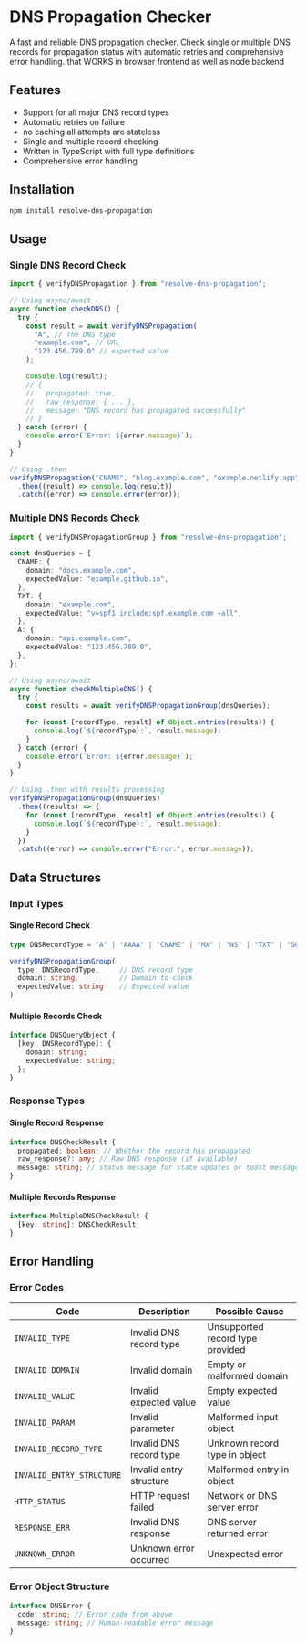 # DNS Propagation Checker

A fast and reliable DNS propagation checker. Check single or multiple DNS records for propagation status with automatic retries and comprehensive error handling. that WORKS in browser frontend as well as node backend

## Features

- Support for all major DNS record types
- Automatic retries on failure
- no caching all attempts are stateless
- Single and multiple record checking
- Written in TypeScript with full type definitions
- Comprehensive error handling

## Installation

```bash
npm install resolve-dns-propagation
```

## Usage

### Single DNS Record Check

```typescript
import { verifyDNSPropagation } from "resolve-dns-propagation";

// Using async/await
async function checkDNS() {
  try {
    const result = await verifyDNSPropagation(
      "A", // The DNS type
      "example.com", // URL
      "123.456.789.0" // expected value
    );

    console.log(result);
    // {
    //   propagated: true,
    //   raw_response: { ... },
    //   message: "DNS record has propagated successfully"
    // }
  } catch (error) {
    console.error(`Error: ${error.message}`);
  }
}

// Using .then
verifyDNSPropagation("CNAME", "blog.example.com", "example.netlify.app")
  .then((result) => console.log(result))
  .catch((error) => console.error(error));
```

### Multiple DNS Records Check

```typescript
import { verifyDNSPropagationGroup } from "resolve-dns-propagation";

const dnsQueries = {
  CNAME: {
    domain: "docs.example.com",
    expectedValue: "example.github.io",
  },
  TXT: {
    domain: "example.com",
    expectedValue: "v=spf1 include:spf.example.com ~all",
  },
  A: {
    domain: "api.example.com",
    expectedValue: "123.456.789.0",
  },
};

// Using async/await
async function checkMultipleDNS() {
  try {
    const results = await verifyDNSPropagationGroup(dnsQueries);

    for (const [recordType, result] of Object.entries(results)) {
      console.log(`${recordType}:`, result.message);
    }
  } catch (error) {
    console.error(`Error: ${error.message}`);
  }
}

// Using .then with results processing
verifyDNSPropagationGroup(dnsQueries)
  .then((results) => {
    for (const [recordType, result] of Object.entries(results)) {
      console.log(`${recordType}:`, result.message);
    }
  })
  .catch((error) => console.error("Error:", error.message));
```

## Data Structures

### Input Types

#### Single Record Check

```typescript
type DNSRecordType = "A" | "AAAA" | "CNAME" | "MX" | "NS" | "TXT" | "SRV" | "PTR" | "SOA" | "CAA";

verifyDNSPropagationGroup(
  type: DNSRecordType,     // DNS record type
  domain: string,          // Domain to check
  expectedValue: string    // Expected value
)
```

#### Multiple Records Check

```typescript
interface DNSQueryObject {
  [key: DNSRecordType]: {
    domain: string;
    expectedValue: string;
  };
}
```

### Response Types

#### Single Record Response

```typescript
interface DNSCheckResult {
  propagated: boolean; // Whether the record has propagated
  raw_response?: any; // Raw DNS response (if available)
  message: string; // status message for state updates or toast messages
}
```

#### Multiple Records Response

```typescript
interface MultipleDNSCheckResult {
  [key: string]: DNSCheckResult;
}
```

## Error Handling

### Error Codes

| Code                      | Description             | Possible Cause                   |
| ------------------------- | ----------------------- | -------------------------------- |
| `INVALID_TYPE`            | Invalid DNS record type | Unsupported record type provided |
| `INVALID_DOMAIN`          | Invalid domain          | Empty or malformed domain        |
| `INVALID_VALUE`           | Invalid expected value  | Empty expected value             |
| `INVALID_PARAM`           | Invalid parameter       | Malformed input object           |
| `INVALID_RECORD_TYPE`     | Invalid DNS record type | Unknown record type in object    |
| `INVALID_ENTRY_STRUCTURE` | Invalid entry structure | Malformed entry in object        |
| `HTTP_STATUS`             | HTTP request failed     | Network or DNS server error      |
| `RESPONSE_ERR`            | Invalid DNS response    | DNS server returned error        |
| `UNKNOWN_ERROR`           | Unknown error occurred  | Unexpected error                 |

### Error Object Structure

```typescript
interface DNSError {
  code: string; // Error code from above
  message: string; // Human-readable error message
}
```
